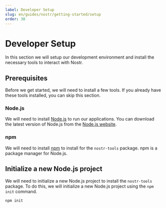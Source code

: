 ```yaml
---
label: Developer Setup
slug: en/guides/nostr/getting-started/setup
order: 30
---
```


# Developer Setup

In this section we will setup our development environment and install the necessary tools to interact with Nostr. 

## Prerequisites

Before we get started, we will need to install a few tools. If you already have these tools installed, you can skip this section.

### Node.js

We will need to install [Node.js](https://nodejs.org/en/) to run our applications. You can download the latest version of Node.js from the [Node.js website](https://nodejs.org/en/).

### npm

We will need to install [npm](https://www.npmjs.com/) to install for the `nostr-tools` package. npm is a package manager for Node.js.


## Initialize a new Node.js project

We will need to initialize a new Node.js project to install the `nostr-tools` package. To do this, we will initialize a new Node.js project using the `npm init` command.

```bash
npm init
```
